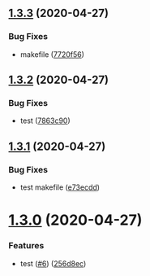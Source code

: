 ## [1.3.3](https://github.com/zephyrmathias/next-ebs/compare/v1.3.2...v1.3.3) (2020-04-27)


### Bug Fixes

* makefile ([7720f56](https://github.com/zephyrmathias/next-ebs/commit/7720f565dc01ce140a07e62a4fe16c57dbed3a5a))

## [1.3.2](https://github.com/zephyrmathias/next-ebs/compare/v1.3.1...v1.3.2) (2020-04-27)


### Bug Fixes

* test ([7863c90](https://github.com/zephyrmathias/next-ebs/commit/7863c9003fc332e9e8177b108652a077efbbbda3))

## [1.3.1](https://github.com/zephyrmathias/next-ebs/compare/v1.3.0...v1.3.1) (2020-04-27)


### Bug Fixes

* test makefile ([e73ecdd](https://github.com/zephyrmathias/next-ebs/commit/e73ecddb9e836a2f30786a73c896b13ef5eefe38))

# [1.3.0](https://github.com/zephyrmathias/next-ebs/compare/v1.2.0...v1.3.0) (2020-04-27)


### Features

* test ([#6](https://github.com/zephyrmathias/next-ebs/issues/6)) ([256d8ec](https://github.com/zephyrmathias/next-ebs/commit/256d8eccb589ff18d3e4aa2a45781a9985fc024a))
